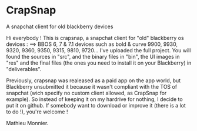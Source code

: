 CrapSnap
========

A snapchat client for old blackberry devices

Hi everybody !
This is crapsnap, a snapchat client for "old" blackberry os devices :
==> BBOS 6, 7 & 7.1 devices such as bold & curve 9900, 9930, 9320, 9360, 9350, 9315, 9810, 9720...
I've uploaded the full project. You will found the sources in "src", and the binary files in "bin", 
the UI images in "res" and the final files (the ones you need to install it on your Blackberry) in "deliverables". 

Previously, crapsnap was realeased as a paid app on the app world, but Blackberry unsubmitted it because it wasn't compliant
with the TOS of snapchat (wich specify no custom client allowed, as CrapSnap for example).
So instead of keeping it on my hardrive for nothing, I decide to put it on github.
If somebody want to download or improve it (there is a lot to do !), you're welcome !

Mathieu Monnier.
